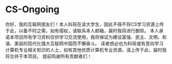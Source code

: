 # CS-Ongoing
你好，我的互联网朋友们！本人科班在读大学生，因此不得不将CS学习资源上传于此，以备不时之需，如有侵权，请联系本人邮箱，届时我将进行删除。
本人承诺本项目所有学习资料仅供学习交流使用，我将保证为建设富强、民主、文明、和谐、美丽的现代化强大互联网中国而不懈奋斗。
读者想必也为科班或有意向学习计算机专业相关知识的人士，如有其他优质计算机专业资源，请上传于此，届时我将合并于本项目。
提前鸣谢所有贡献者们！

